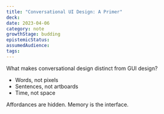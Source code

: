```yaml
---
title: "Conversational UI Design: A Primer"
deck: 
date: 2023-04-06
category: note
growthStage: budding
epistemicStatus: 
assumedAudience: 
tags: 
---
```


What makes conversational design distinct from GUI design?

* Words, not pixels
* Sentences, not artboards
* Time, not space

Affordances are hidden. Memory is the interface. 
